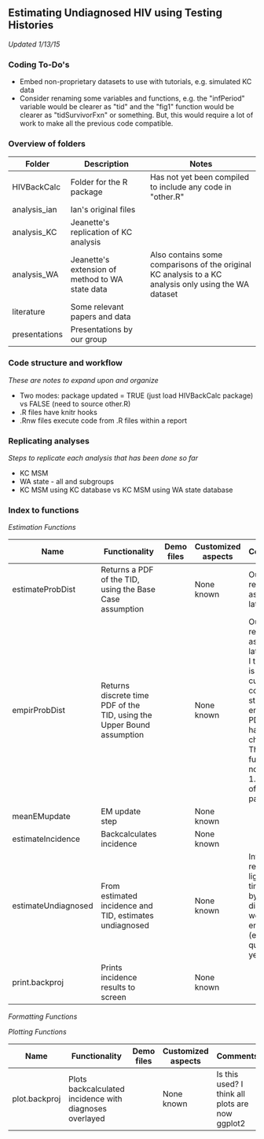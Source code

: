 
## Estimating Undiagnosed HIV using Testing Histories

*Updated 1/13/15*

### Coding To-Do's

* Embed non-proprietary datasets to use with tutorials, e.g. simulated KC data
* Consider renaming some variables and functions, e.g. the "infPeriod" variable would be clearer as "tid" and the "fig1" function would be clearer as "tidSurvivorFxn" or something. But, this would require a lot of work to make all the previous code compatible.

### Overview of folders

Folder | Description | Notes
------ | ----------- | -----
HIVBackCalc | Folder for the R package | Has not yet been compiled to include any code in "other.R" 
analysis_ian | Ian's original files |   
analysis_KC | Jeanette's replication of KC analysis |   
analysis_WA | Jeanette's extension of method to WA state data | Also contains some comparisons of the original KC analysis to a KC analysis only using the WA dataset
literature | Some relevant papers and data |   
presentations | Presentations by our group |   

### Code structure and workflow

_These are notes to expand upon and organize_

* Two modes: package updated = TRUE (just load HIVBackCalc package) vs FALSE (need to source other.R)
* .R files have knitr hooks
* .Rnw files execute code from .R files within a report

### Replicating analyses

_Steps to replicate each analysis that has been done so far_

* KC MSM
* WA state - all and subgroups
* KC MSM using KC database vs KC MSM using WA state database

### Index to functions

_Estimation Functions_

Name | Functionality | Demo files | Customized aspects | Comments
---- | ------------- | ---------- | ------------------ | --------------
estimateProbDist | Returns a PDF of the TID, using the Base Case assumption | | None known | Output is referred to as "pid" in later code
empirProbDist | Returns discrete time PDF of the TID, using the Upper Bound assumption | | None known | Output is referred to as "pid" in later code. I think this is a custom-coding of a standard empirical PDF, but I haven't checked it. This functon is not in the 1.0 version of the package
meanEMupdate | EM update step | | None known | 
estimateIncidence | Backcalculates incidence | | None known | 
estimateUndiagnosed | From estimated incidence and TID, estimates undiagnosed | | None known | Interpret results in light of the time step by which diagnoses were entered (e.g., per quarter-year)
print.backproj | Prints incidence results to screen | | None known | 

_Formatting Functions_

_Plotting Functions_

Name | Functionality | Demo files | Customized aspects | Comments
---- | ------------- | ---------- | ------------------ | --------------
plot.backproj | Plots backcalculated incidence with diagnoses overlayed | | None known | Is this used? I think all plots are now ggplot2